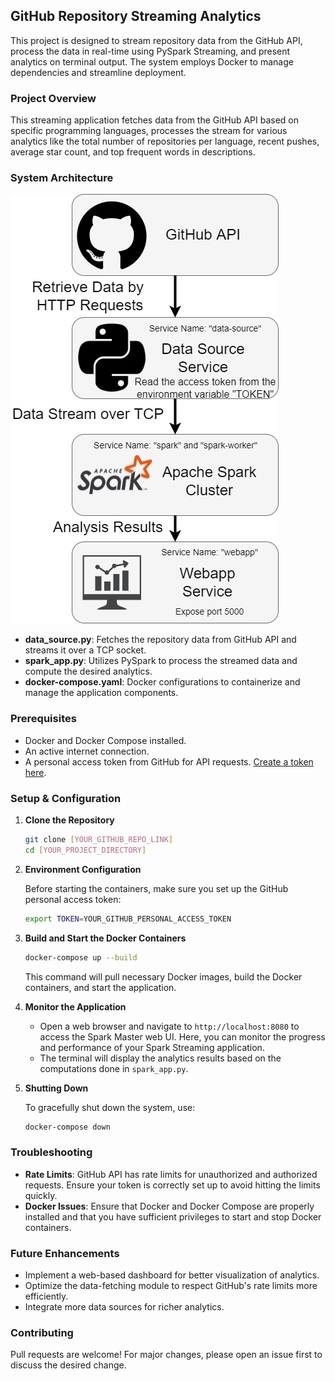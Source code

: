 ## GitHub Repository Streaming Analytics

This project is designed to stream repository data from the GitHub API, process the data in real-time using PySpark Streaming, and present analytics on terminal output. The system employs Docker to manage dependencies and streamline deployment.

### Project Overview

This streaming application fetches data from the GitHub API based on specific programming languages, processes the stream for various analytics like the total number of repositories per language, recent pushes, average star count, and top frequent words in descriptions.

### System Architecture

![System Architecture](./System_Architecture.png)

- **data_source.py**: Fetches the repository data from GitHub API and streams it over a TCP socket.
- **spark_app.py**: Utilizes PySpark to process the streamed data and compute the desired analytics.
- **docker-compose.yaml**: Docker configurations to containerize and manage the application components.

### Prerequisites

- Docker and Docker Compose installed.
- An active internet connection.
- A personal access token from GitHub for API requests. [Create a token here](https://github.com/settings/tokens).

### Setup & Configuration

1. **Clone the Repository**
   
    ```bash
    git clone [YOUR_GITHUB_REPO_LINK]
    cd [YOUR_PROJECT_DIRECTORY]
    ```

2. **Environment Configuration**

   Before starting the containers, make sure you set up the GitHub personal access token:

    ```bash
    export TOKEN=YOUR_GITHUB_PERSONAL_ACCESS_TOKEN
    ```

3. **Build and Start the Docker Containers**

    ```bash
    docker-compose up --build
    ```

   This command will pull necessary Docker images, build the Docker containers, and start the application.

4. **Monitor the Application**

   - Open a web browser and navigate to `http://localhost:8080` to access the Spark Master web UI. Here, you can monitor the progress and performance of your Spark Streaming application.
   - The terminal will display the analytics results based on the computations done in `spark_app.py`.

5. **Shutting Down**

   To gracefully shut down the system, use:

    ```bash
    docker-compose down
    ```

### Troubleshooting

- **Rate Limits**: GitHub API has rate limits for unauthorized and authorized requests. Ensure your token is correctly set up to avoid hitting the limits quickly.
- **Docker Issues**: Ensure that Docker and Docker Compose are properly installed and that you have sufficient privileges to start and stop Docker containers.

### Future Enhancements

- Implement a web-based dashboard for better visualization of analytics.
- Optimize the data-fetching module to respect GitHub's rate limits more efficiently.
- Integrate more data sources for richer analytics.

### Contributing

Pull requests are welcome! For major changes, please open an issue first to discuss the desired change.
